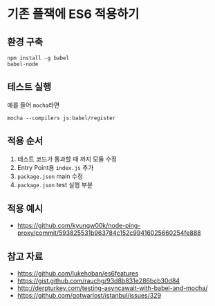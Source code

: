 # 기존 플잭에 ES6 적용하기

## 환경 구축
```
npm install -g babel
babel-node
```

## 테스트 실행
예를 들어 `mocha`라면

```
mocha --compilers js:babel/register
```

## 적용 순서
1. 테스트 코드가 통과할 때 까지 모듈 수정
1. Entry Point용 `index.js` 추가
1. `package.json` main 수정
1. `package.json` test 실행 부분

## 적용 예시
* https://github.com/kyungw00k/node-ping-proxy/commit/593825531b963784c152c99416025660254fe888

## 참고 자료
* https://github.com/lukehoban/es6features
* https://gist.github.com/rauchg/93d8b831e286bcb30d84
* http://derpturkey.com/testing-asyncawait-with-babel-and-mocha/
* https://github.com/gotwarlost/istanbul/issues/329

